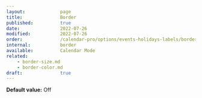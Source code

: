 ```yaml
---
layout:             page
title:              Border
published:          true
date:               2022-07-26
modified:           2022-07-26
order:              /calendar-pro/options/events-holidays-labels/border
internal:           border
available:          Calendar Mode
related:
    - border-size.md
    - border-color.md
draft:              true
---
```

**Default value:** Off
